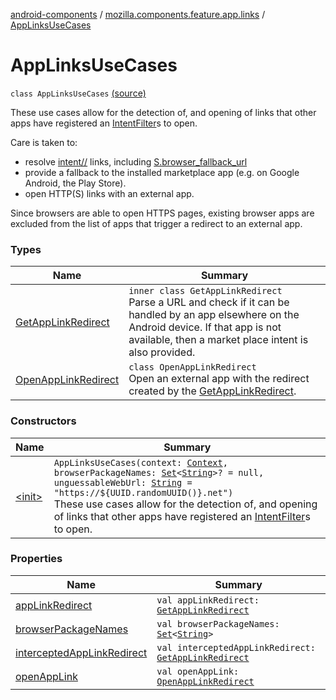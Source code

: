 [android-components](../../index.md) / [mozilla.components.feature.app.links](../index.md) / [AppLinksUseCases](./index.md)

# AppLinksUseCases

`class AppLinksUseCases` [(source)](https://github.com/mozilla-mobile/android-components/blob/master/components/feature/app-links/src/main/java/mozilla/components/feature/app/links/AppLinksUseCases.kt#L32)

These use cases allow for the detection of, and opening of links that other apps have registered
an [IntentFilter](#)s to open.

Care is taken to:

* resolve [intent//](intent//) links, including [S.browser_fallback_url](#)
* provide a fallback to the installed marketplace app (e.g. on Google Android, the Play Store).
* open HTTP(S) links with an external app.

Since browsers are able to open HTTPS pages, existing browser apps are excluded from the list of
apps that trigger a redirect to an external app.

### Types

| Name | Summary |
|---|---|
| [GetAppLinkRedirect](-get-app-link-redirect/index.md) | `inner class GetAppLinkRedirect`<br>Parse a URL and check if it can be handled by an app elsewhere on the Android device. If that app is not available, then a market place intent is also provided. |
| [OpenAppLinkRedirect](-open-app-link-redirect/index.md) | `class OpenAppLinkRedirect`<br>Open an external app with the redirect created by the [GetAppLinkRedirect](-get-app-link-redirect/index.md). |

### Constructors

| Name | Summary |
|---|---|
| [&lt;init&gt;](-init-.md) | `AppLinksUseCases(context: `[`Context`](https://developer.android.com/reference/android/content/Context.html)`, browserPackageNames: `[`Set`](https://kotlinlang.org/api/latest/jvm/stdlib/kotlin.collections/-set/index.html)`<`[`String`](https://kotlinlang.org/api/latest/jvm/stdlib/kotlin/-string/index.html)`>? = null, unguessableWebUrl: `[`String`](https://kotlinlang.org/api/latest/jvm/stdlib/kotlin/-string/index.html)` = "https://${UUID.randomUUID()}.net")`<br>These use cases allow for the detection of, and opening of links that other apps have registered an [IntentFilter](#)s to open. |

### Properties

| Name | Summary |
|---|---|
| [appLinkRedirect](app-link-redirect.md) | `val appLinkRedirect: `[`GetAppLinkRedirect`](-get-app-link-redirect/index.md) |
| [browserPackageNames](browser-package-names.md) | `val browserPackageNames: `[`Set`](https://kotlinlang.org/api/latest/jvm/stdlib/kotlin.collections/-set/index.html)`<`[`String`](https://kotlinlang.org/api/latest/jvm/stdlib/kotlin/-string/index.html)`>` |
| [interceptedAppLinkRedirect](intercepted-app-link-redirect.md) | `val interceptedAppLinkRedirect: `[`GetAppLinkRedirect`](-get-app-link-redirect/index.md) |
| [openAppLink](open-app-link.md) | `val openAppLink: `[`OpenAppLinkRedirect`](-open-app-link-redirect/index.md) |
